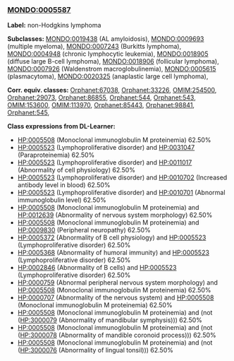 
### [MONDO:0005587](http://purl.obolibrary.org/obo/MONDO_0005587)
**Label:** non-Hodgkins lymphoma

**Subclasses:** [MONDO:0019438](http://purl.obolibrary.org/obo/MONDO_0019438) (AL amyloidosis), [MONDO:0009693](http://purl.obolibrary.org/obo/MONDO_0009693) (multiple myeloma), [MONDO:0007243](http://purl.obolibrary.org/obo/MONDO_0007243) (Burkitts lymphoma), [MONDO:0004948](http://purl.obolibrary.org/obo/MONDO_0004948) (chronic lymphocytic leukemia), [MONDO:0018905](http://purl.obolibrary.org/obo/MONDO_0018905) (diffuse large B-cell lymphoma), [MONDO:0018906](http://purl.obolibrary.org/obo/MONDO_0018906) (follicular lymphoma), [MONDO:0007926](http://purl.obolibrary.org/obo/MONDO_0007926) (Waldenstrom macroglobulinemia), [MONDO:0005615](http://purl.obolibrary.org/obo/MONDO_0005615) (plasmacytoma), [MONDO:0020325](http://purl.obolibrary.org/obo/MONDO_0020325) (anaplastic large cell lymphoma), 

**Corr. equiv. classes:** [Orphanet:67038](http://www.orpha.net/ORDO/Orphanet_67038), [Orphanet:33226](http://www.orpha.net/ORDO/Orphanet_33226), [OMIM:254500](http://purl.obolibrary.org/obo/OMIM_254500), [Orphanet:29073](http://www.orpha.net/ORDO/Orphanet_29073), [Orphanet:86855](http://www.orpha.net/ORDO/Orphanet_86855), [Orphanet:544](http://www.orpha.net/ORDO/Orphanet_544), [Orphanet:543](http://www.orpha.net/ORDO/Orphanet_543), [OMIM:153600](http://purl.obolibrary.org/obo/OMIM_153600), [OMIM:113970](http://purl.obolibrary.org/obo/OMIM_113970), [Orphanet:85443](http://www.orpha.net/ORDO/Orphanet_85443), [Orphanet:98841](http://www.orpha.net/ORDO/Orphanet_98841), [Orphanet:545](http://www.orpha.net/ORDO/Orphanet_545), 

**Class expressions from DL-Learner:**

- [HP:0005508](http://purl.obolibrary.org/obo/HP_0005508) (Monoclonal immunoglobulin M proteinemia) 62.50%
- [HP:0005523](http://purl.obolibrary.org/obo/HP_0005523) (Lymphoproliferative disorder) and [HP:0031047](http://purl.obolibrary.org/obo/HP_0031047) (Paraproteinemia) 62.50%
- [HP:0005523](http://purl.obolibrary.org/obo/HP_0005523) (Lymphoproliferative disorder) and [HP:0011017](http://purl.obolibrary.org/obo/HP_0011017) (Abnormality of cell physiology) 62.50%
- [HP:0005523](http://purl.obolibrary.org/obo/HP_0005523) (Lymphoproliferative disorder) and [HP:0010702](http://purl.obolibrary.org/obo/HP_0010702) (Increased antibody level in blood) 62.50%
- [HP:0005523](http://purl.obolibrary.org/obo/HP_0005523) (Lymphoproliferative disorder) and [HP:0010701](http://purl.obolibrary.org/obo/HP_0010701) (Abnormal immunoglobulin level) 62.50%
- [HP:0005508](http://purl.obolibrary.org/obo/HP_0005508) (Monoclonal immunoglobulin M proteinemia) and [HP:0012639](http://purl.obolibrary.org/obo/HP_0012639) (Abnormality of nervous system morphology) 62.50%
- [HP:0005508](http://purl.obolibrary.org/obo/HP_0005508) (Monoclonal immunoglobulin M proteinemia) and [HP:0009830](http://purl.obolibrary.org/obo/HP_0009830) (Peripheral neuropathy) 62.50%
- [HP:0005372](http://purl.obolibrary.org/obo/HP_0005372) (Abnormality of B cell physiology) and [HP:0005523](http://purl.obolibrary.org/obo/HP_0005523) (Lymphoproliferative disorder) 62.50%
- [HP:0005368](http://purl.obolibrary.org/obo/HP_0005368) (Abnormality of humoral immunity) and [HP:0005523](http://purl.obolibrary.org/obo/HP_0005523) (Lymphoproliferative disorder) 62.50%
- [HP:0002846](http://purl.obolibrary.org/obo/HP_0002846) (Abnormality of B cells) and [HP:0005523](http://purl.obolibrary.org/obo/HP_0005523) (Lymphoproliferative disorder) 62.50%
- [HP:0000759](http://purl.obolibrary.org/obo/HP_0000759) (Abnormal peripheral nervous system morphology) and [HP:0005508](http://purl.obolibrary.org/obo/HP_0005508) (Monoclonal immunoglobulin M proteinemia) 62.50%
- [HP:0000707](http://purl.obolibrary.org/obo/HP_0000707) (Abnormality of the nervous system) and [HP:0005508](http://purl.obolibrary.org/obo/HP_0005508) (Monoclonal immunoglobulin M proteinemia) 62.50%
- [HP:0005508](http://purl.obolibrary.org/obo/HP_0005508) (Monoclonal immunoglobulin M proteinemia) and (not ([HP:3000079](http://purl.obolibrary.org/obo/HP_3000079) (Abnormality of mandibular symphysis))) 62.50%
- [HP:0005508](http://purl.obolibrary.org/obo/HP_0005508) (Monoclonal immunoglobulin M proteinemia) and (not ([HP:3000078](http://purl.obolibrary.org/obo/HP_3000078) (Abnormality of mandible coronoid process))) 62.50%
- [HP:0005508](http://purl.obolibrary.org/obo/HP_0005508) (Monoclonal immunoglobulin M proteinemia) and (not ([HP:3000076](http://purl.obolibrary.org/obo/HP_3000076) (Abnormality of lingual tonsil))) 62.50%


